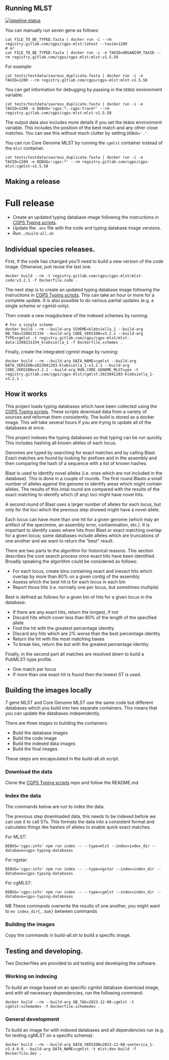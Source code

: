 
## Running MLST

[![pipeline status](https://gitlab.com/cgps/cgps-mlst/badges/master/pipeline.svg)](https://gitlab.com/cgps/cgps-mlst/commits/master)

You can manually run seven gene as follows:

```
cat FILE_TO_BE_TYPED.fasta | docker run -i --rm registry.gitlab.com/cgps/cgps-mlst:latest --taxid=1280
# or
cat FILE_TO_BE_TYPED.fasta | docker run -i -e TAXID=ORGANISM_TAXID --rm registry.gitlab.com/cgps/cgps-mlst:mlst-v1.5.58
```

For example:

```
cat tests/testdata/saureus_duplicate.fasta | docker run -i -e TAXID=1280 --rm registry.gitlab.com/cgps/cgps-mlst:mlst-v1.5.58
```

You can get information for debugging by passing in the `DEBUG` environment variable:

```
cat tests/testdata/saureus_duplicate.fasta | docker run -i -e TAXID=1280 -e DEBUG='cgps:*,-cgps:trace*' --rm registry.gitlab.com/cgps/cgps-mlst:mlst-v1.5.58
```

The output data also includes more details if you set the `DEBUG` environment variable.  This includes
the position of the best match and any other close matches.  You can see this without much clutter
by setting `DEBUG='.'`.

You can run Core Genome MLST by running the `cgmlst` container instead of the `mlst` container.

```
cat tests/testdata/saureus_duplicate.fasta | docker run -i -e TAXID=1280 -e DEBUG='cgps:*' --rm registry.gitlab.com/cgps/cgps-mlst:cgmlst-v1.5.58
```

## Making a release
# Full release
- Create an updated typing database image following the instructions in [CGPS Typing scripts](https://gitlab.com/cgps/pathogenwatch/analyses/typing-databases/).
- Update the `.env` file with the code and typing database image versions.
- Run `./build-all.sh`

## Individual species releases.
First, if the code has changed you'll need to build a new version of the code image. Otherwise, just reuse the last one.
```
docker build --rm -t registry.gitlab.com/cgps/cgps-mlst/mlst-code:v3.2.1 -f Dockerfile.code .
```

The next step is to create an updated typing database image following the instructions in [CGPS Typing scripts](https://gitlab.com/cgps/pathogenwatch/analyses/typing-databases/).
This can take an hour or more for a complete update. It is also possible to do various partial updates (e.g. a single scheme or cgmlst-only).

Then create a new imagdockere of the indexed schemes by running:
```
# For a single scheme
docker build --rm --build-arg SCHEME=klebsiella_1 --build-arg DB_TAG=2208231334 --build-arg CODE_VERSION=v3.2.1 --build-arg TYPE=cgmlst -t registry.gitlab.com/cgps/cgps-mlst/mlst-data:2208231334_klebsiella_1 -f Dockerfile.schemes .
```

Finally, create the integrated cgmlst image by running:
```
docker build --rm --build-arg DATA_NAME=cgmlst --build-arg DATA_VERSION=2023041203-klebsiella_1-v3.2.1 --build-arg CODE_VERSION=v3.2.1 --build-arg RUN_CORE_GENOME_MLST=yes -t registry.gitlab.com/cgps/cgps-mlst/cgmlst:2023041203-klebsiella_1-v3.2.1 .
```

## How it works

This project loads typing databases which have been collected using the [CGPS Typing scripts](https://gitlab.com/cgps/cgps-typing-databases/).  These
scripts download data from a variety of sources and reformat them consistently.  The build is stored as a docker image.
This will take several hours if you are trying to update all of the databases at once.

This project indexes the typing databases so that typing can be run quickly.  This includes hashing all known alleles of each locus.

Genomes are typed by searching for exact matches and by calling Blast.  Exact matches are found by looking for prefixes and in the assembly and
then comparing the hash of a sequence with a list of known hashes.

Blast is used to identify novel alleles (i.e. ones which are not included in the database).  This is done in a couple of rounds.  The first round Blasts
a small number of alleles against the genome to identify areas which might contain alleles.  The results of this intial round are compared with the
results of the exact matching to identify which (if any) loci might have novel hits.

A second round of Blast uses a larger number of alleles for each locus, but only for the loci which the previous step showed might have a novel allele.

Each locus can have more than one hit for a given genome (which may an artifact of the specimine, an assembly error, contamination, etc.).  It is important
to identify cases where hits from Blast or exact matching overlap for a given locus; some databases include alleles which are truncations of one another and
we want to return the "best" result.

There are two parts to the algorithm for historical reasons. This section describes the core search process once exact hits have been identified.
Broadly speaking the algorithm could be considered as follows:
* For each locus, create bins containing exact and inexact hits which overlap by more than 80% on a given contig of the assembly
* Assess which the best hit is for each locus in each bin
* Report those hits (i.e. normally one per locus, but sometimes multiple)

Best is defined as follows for a given bin of hits for a given locus in the database:
* If there are any exact hits, return the longest, if not
* Discard hits which cover less than 80% of the length of the specified allele
* Find the hit with the greatest percentage identity
* Discard any hits which are 2% worse than the best percentage identity
* Return the hit with the most matching bases
* To break ties, return the but with the greatest percentage identity

Finally, in the second part all matches are resolved down to build a PubMLST-type profile.
* One match per locus
* If more than one exact hit is found then the lowest ST is used.


## Building the images locally

7 gene MLST and Core Genome MLST use the same code but different databases
which you build into two separate containers.  This means that you can
update the databases independently.

There are three stages to building the containers:

* Build the database images
* Build the code image
* Build the indexed data images
* Build the final images

These steps are encapsulated in the build-all.sh script.

### Download the data

Clone the [CGPS Typing scripts](https://gitlab.com/cgps/cgps-typing-databases/) repo and follow the README.md

### Index the data

The commands below are run to index the data.

The previous step downloaded data, this needs to be indexed before we can
use it to call STs.  This formats the data into a consistent format and
calculates things like hashes of alleles to enable quick exact matches.

For MLST:

```
DEBUG='cgps:info' npm run index -- --type=mlst --index=index_dir --database=cgps-typing-databases
```

For ngstar:

```
DEBUG='cgps:info' npm run index -- --type=ngstar --index=index_dir --database=cgps-typing-databases
```

For cgMLST:

```
DEBUG='cgps:info' npm run index -- --type=cgmlst --index=index_dir --database=cgps-typing-databases
```

NB These commands overwrite the results of one another, you might want to `mv index_dir{,.bak}` between commands

### Building the images

Copy the commands in build-all.sh to build a specific image.

## Testing and developing.

Two Dockerfiles are provided to aid testing and developing the software.

### Working on indexing

To build an image based on an specific cgmlst database download image, and with all necessary dependencies,
run the following command:

```
docker build --rm --build-arg DB_TAG=2023-12-08-cgmlst -t cgmlst:schemedev -f Dockerfile.schemedev . 
```

### General development

To build an image for with indexed databases and all dependencies run (e.g. for testing cgMLST on a specific schema):

```
docker build --rm --build-arg DATA_VERSION=2023-12-08-senterica_1-v5.4.0-0 --build-arg DATA_NAME=cgmlst -t mlst:dev-build -f Dockerfile.dev .
```